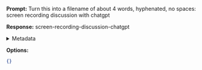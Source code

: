 **Prompt:**
Turn this into a filename of about 4 words, hyphenated, no spaces: screen recording discussion with chatgpt

**Response:**
screen-recording-discussion-chatgpt

<details><summary>Metadata</summary>

- Duration: 1093 ms
- Datetime: 2023-11-10T18:53:48.653142
- Model: gpt-3.5-turbo-0613

</details>

**Options:**
```json
{}
```

